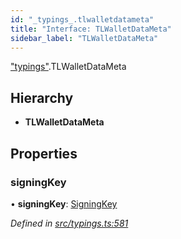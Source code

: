 ```yaml
---
id: "_typings_.tlwalletdatameta"
title: "Interface: TLWalletDataMeta"
sidebar_label: "TLWalletDataMeta"
---
```


["typings"](../modules/_typings_.md).TLWalletDataMeta

## Hierarchy

* **TLWalletDataMeta**

## Properties

### signingKey

•  **signingKey**: [SigningKey](_typings_.signingkey.md)

*Defined in [src/typings.ts:581](https://github.com/trustlines-protocol/clientlib/blob/4830efe/src/typings.ts#L581)*
